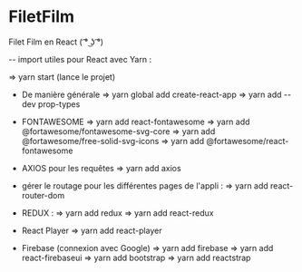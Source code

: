 # FiletFilm
Filet Film en React ( ͡° ͜ʖ ͡°)


-- import utiles pour React avec Yarn : 

=> yarn start (lance le projet)

* De manière générale 
=> yarn global add create-react-app
=> yarn add --dev prop-types

* FONTAWESOME
=> yarn add react-fontawesome
=> yarn add @fortawesome/fontawesome-svg-core
=> yarn add @fortawesome/free-solid-svg-icons
=> yarn add @fortawesome/react-fontawesome

* AXIOS pour les requêtes
=> yarn add axios

* gérer le routage pour les différentes pages de l'appli :
=> yarn add react-router-dom

* REDUX :
=> yarn add redux
=> yarn add react-redux

* React Player
=> yarn add react-player

* Firebase (connexion avec Google)
=> yarn add firebase
=> yarn add react-firebaseui
=> yarn add bootstrap
=> yarn add reactstrap
